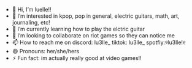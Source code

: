 - 👋 Hi, I’m luelle!!
- 👀 I’m interested in kpop, pop in general, electric guitars, math, art, journaling, etc!
- 🌱 I’m currently learning how to play the elctric guitar
- 💞️ I’m looking to collaborate on riot games so they can notice me
- 📫 How to reach me on discord: lu3lle_ tiktok: lu3lle_ spotfiy:୨lu3lle!୧
- 😄 Pronouns: her/she/hers
- ⚡ Fun fact: im actually really good at video games!!

<!---
3llebunny/3llebunny is a ✨ special ✨ repository because its `README.md` (this file) appears on your GitHub profile.
You can click the Preview link to take a look at your changes.
--->
